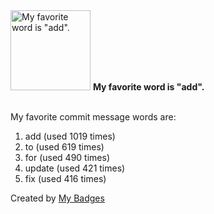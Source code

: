 <img src="https://github.com/my-badges/my-badges/blob/master/src/all-badges/favorite-word/favorite-word.png?raw=true" alt="My favorite word is &quot;add&quot;." title="My favorite word is &quot;add&quot;." width="128">
<strong>My favorite word is &quot;add&quot;.</strong>
<br><br>

My favorite commit message words are:

1. add (used 1019 times)
2. to (used 619 times)
3. for (used 490 times)
4. update (used 421 times)
5. fix (used 416 times)


Created by <a href="https://github.com/my-badges/my-badges">My Badges</a>